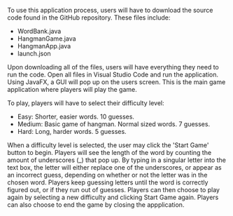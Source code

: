To use this application process, users will have to download the source code found in the GitHub repository. These files include:
- WordBank.java
- HangmanGame.java
- HangmanApp.java
- launch.json

Upon downloading all of the files, users will have everything they need to run the code. Open all files in Visual Studio Code and run the application. 
Using JavaFX, a GUI will pop up on the users screen. This is the main game application where players will play the game. 

To play, players will have to select their difficulty level:
- Easy: Shorter, easier words. 10 guesses.
- Medium: Basic game of hangman. Normal sized words. 7 guesses. 
- Hard: Long, harder words. 5 guesses.

When a difficulty level is selected, the user may click the 'Start Game' button to begin. Players will see the length of the word by counting the amount of underscores (_) that pop up. By typing in a singular letter
into the text box, the letter will either replace one of the underscores, or appear as an incorrect guess, depending on whether or not the letter was in the chosen word. Players keep guessing letters until the word 
is correctly figured out, or if they run out of guesses. Players can then choose to play again by selecting a new difficulty and clicking Start Game again. Players can also choose to end the game by closing the
appplication.
